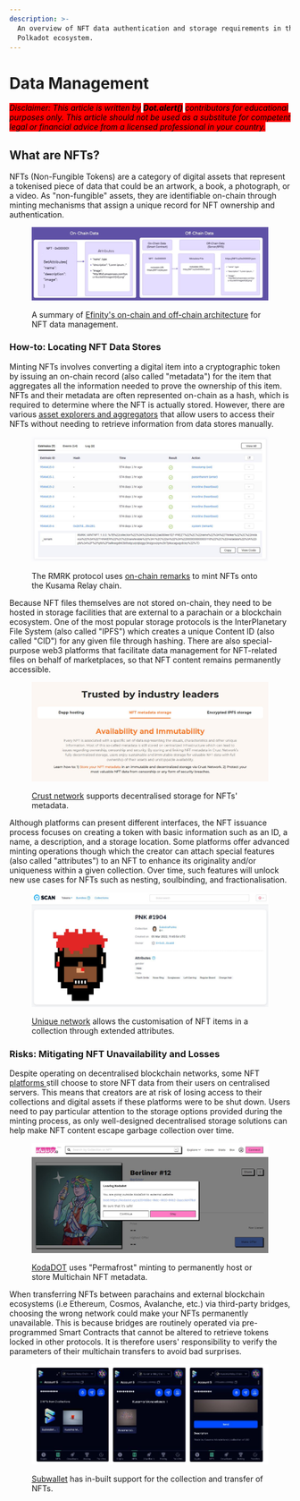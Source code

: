 ```yaml
---
description: >-
  An overview of NFT data authentication and storage requirements in the
  Polkadot ecosystem.
---
```


# Data Management

_<mark style="background-color:red;">Disclaimer: This article is written by</mark> <mark style="background-color:red;"></mark><mark style="background-color:red;">**Dot.alert()**</mark> <mark style="background-color:red;"></mark><mark style="background-color:red;">contributors for educational purposes only. This article should not be used as a substitute for competent legal or financial advice from a licensed professional in your country.</mark>_



## What are NFTs?

NFTs (Non-Fungible Tokens) are a category of digital assets that represent a tokenised piece of data that could be an artwork, a book, a photograph, or a video. As "non-fungible" assets, they are identifiable on-chain through minting mechanisms that assign a unique record for NFT ownership and authentication.&#x20;

<figure><img src="../../../.gitbook/assets/O_NFTEfinityData.JPG" alt="Efinity&#x27;s architecture for NFT Data management with on-chain and off-chain components."><figcaption><p>A summary of <a href="https://openplatform.docs.enjin.io/introduction/about-efinity/attributes-and-metadata">Efinity's on-chain and off-chain architecture</a> for NFT data management.</p></figcaption></figure>



### How-to: Locating NFT Data Stores

Minting NFTs involves converting a digital item into a cryptographic token by issuing an on-chain record (also called "metadata") for the item that aggregates all the information needed to prove the ownership of this item. NFTs and their metadata are often represented on-chain as a hash, which is required to determine where the NFT is actually stored. However, there are various [asset explorers and aggregators](../../../useful-tools/explorers.md) that allow users to access their NFTs without needing to retrieve information from data stores manually.&#x20;

<figure><img src="../../../.gitbook/assets/O_NFTRemark.JPG" alt="Details of a RMRK NFT minting transaction on the Kusama Relay chain."><figcaption><p>The RMRK protocol uses <a href="https://kusama.subscan.io/block/9546415">on-chain remarks</a> to mint NFTs onto the Kusama Relay chain.</p></figcaption></figure>

Because NFT files themselves are not stored on-chain, they need to be hosted in storage facilities that are external to a parachain or a blockchain ecosystem. One of the most popular storage protocols is the InterPlanetary File System (also called "IPFS") which creates a unique Content ID (also called "CID") for any given file through hashing. There are also special-purpose web3 platforms that facilitate data management for NFT-related files on behalf of marketplaces, so that NFT content remains permanently accessible.

<figure><img src="../../../.gitbook/assets/O_NFTCrust.JPG" alt="Overview of NFT metadata storage solution offered on Crust Network."><figcaption><p><a href="https://crust.network/">Crust network</a> supports decentralised storage for NFTs' metadata.</p></figcaption></figure>

Although platforms can present different interfaces, the NFT issuance process focuses on creating a token with basic information such as an ID, a name, a description, and a storage location. Some platforms offer advanced minting operations though which the creator can attach special features (also called "attributes") to an NFT to enhance its originality and/or uniqueness within a given collection. Over time, such features will unlock new use cases for NFTs such as nesting, soulbinding, and fractionalisation.

<figure><img src="../../../.gitbook/assets/O_NFTUniqueExplorer.JPG" alt="Display of an NFT minted on Unique network with additional attributes."><figcaption><p><a href="https://unique.network/">Unique network</a> allows the customisation of NFT items in a collection through extended attributes.</p></figcaption></figure>



### Risks: Mitigating NFT Unavailability and Losses

Despite operating on decentralised blockchain networks, some NFT [platforms ](../../5.regulations/platforms/)still choose to store NFT data from their users on centralised servers. This means that creators are at risk of losing access to their collections and digital assets if these platforms were to be shut down. Users need to pay particular attention to the storage options provided during the minting process, as only well-designed decentralised storage solutions can help make NFT content escape garbage collection over time.

<figure><img src="../../../.gitbook/assets/O_NFTKodaDOTStore.JPG" alt="An NFT minted on the Basilisk parachain and permanently hosted on KodaDOT."><figcaption><p><a href="https://kodadot.xyz/bsx/">KodaDOT</a> uses "Permafrost" minting to permanently host or store Multichain NFT metadata.</p></figcaption></figure>

When transferring NFTs between parachains and external blockchain ecosystems (i.e Ethereum, Cosmos, Avalanche, etc.) via third-party bridges, choosing the wrong network could make your NFTs permanently unavailable. This is because bridges are routinely operated via pre-programmed Smart Contracts that cannot be altered to retrieve tokens locked in other protocols. It is therefore users' responsibility to verify the parameters of their multichain transfers to avoid bad surprises.

<figure><img src="../../../.gitbook/assets/O_NFTSubwalletSend.JPG" alt="A guide for transferring NFTs with Subwallet."><figcaption><p><a href="https://subwallet.app/">Subwallet</a> has in-built support for the collection and transfer of NFTs.</p></figcaption></figure>

